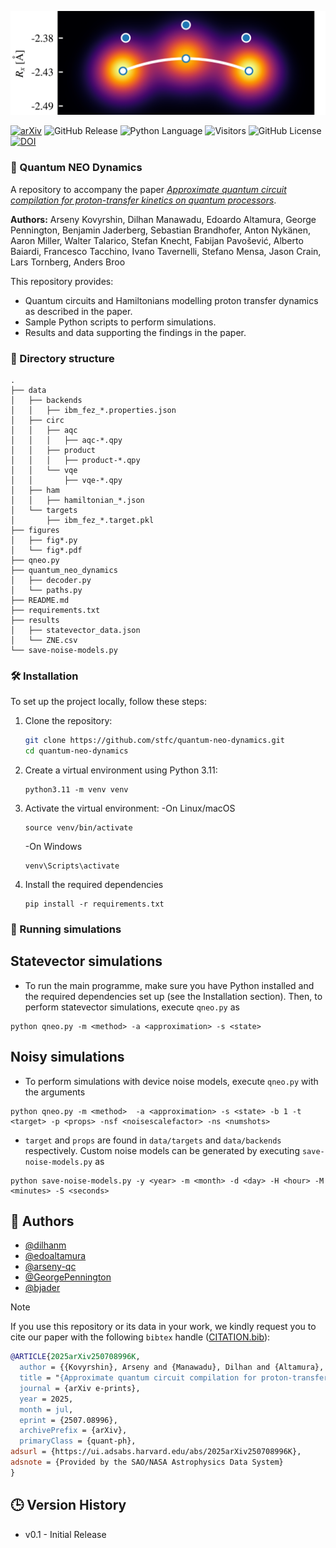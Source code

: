 ![Density-map](figures/fig1.png)

[![arXiv](https://img.shields.io/badge/arXiv-1234.56789-b31b1b.svg)](https://arxiv.org/abs/2507.08996)
![GitHub Release](https://img.shields.io/github/v/release/stfc/quantum-neo-dynamics)
![Python Language](https://img.shields.io/badge/Python-3776AB?style=flat&logo=python&logoColor=white)
![Visitors](https://api.visitorbadge.io/api/visitors?path=https%3A%2F%2Fgithub.com%2Fstfc%2Fquantum-neo-dynamics&label=Repository%20Visits&countColor=%230c7ebe&style=flat&labelStyle=none)
![GitHub License](https://img.shields.io/github/license/stfc/quantum-neo-dynamics)
[![DOI](https://zenodo.org/badge/1018006629.svg)](https://doi.org/10.5281/zenodo.15924624)

### 🧪 Quantum NEO Dynamics

A repository to accompany the paper [_Approximate quantum circuit compilation for proton-transfer kinetics on quantum processors_](https://doi.org/10.48550/arXiv.2507.08996).

**Authors:** Arseny Kovyrshin, Dilhan Manawadu, Edoardo Altamura, George Pennington, Benjamin Jaderberg, Sebastian Brandhofer, Anton Nykänen, Aaron Miller, Walter Talarico, Stefan Knecht, Fabijan Pavošević, Alberto Baiardi, Francesco Tacchino, Ivano Tavernelli, Stefano Mensa, Jason Crain, Lars Tornberg, Anders Broo


This repository provides:

* Quantum circuits and Hamiltonians modelling proton transfer dynamics as described in the paper.
* Sample Python scripts to perform simulations.
* Results and data supporting the findings in the paper.

### 📁 Directory structure
```
.
├── data
│   ├── backends
│   │   ├── ibm_fez_*.properties.json
│   ├── circ
│   │   ├── aqc
│   │   │   ├── aqc-*.qpy
│   │   ├── product
│   │   │   ├── product-*.qpy
│   │   └── vqe
│   │       ├── vqe-*.qpy
│   ├── ham
│   │   ├── hamiltonian_*.json
│   └── targets
│       ├── ibm_fez_*.target.pkl
├── figures
│   ├── fig*.py
│   └── fig*.pdf
├── qneo.py
├── quantum_neo_dynamics
│   ├── decoder.py
│   └── paths.py
├── README.md
├── requirements.txt
├── results
│   ├── statevector_data.json
│   └── ZNE.csv
└── save-noise-models.py
```


### 🛠️ Installation

To set up the project locally, follow these steps:

1. Clone the repository:
   ```bash
   git clone https://github.com/stfc/quantum-neo-dynamics.git
   cd quantum-neo-dynamics
   ```
2. Create a virtual environment using Python 3.11:
   ```
   python3.11 -m venv venv
   ```
3. Activate the virtual environment:
   -On Linux/macOS
   ```
   source venv/bin/activate
   ```
   -On Windows
   ```
   venv\Scripts\activate
   ```
4. Install the required dependencies
   ```
   pip install -r requirements.txt
   ```
   
### 🚀 Running simulations

## Statevector simulations

* To run the main programme, make sure you have Python installed and the required dependencies set up (see the Installation section). Then, to perform statevector simulations, execute `qneo.py` as
```
python qneo.py -m <method> -a <approximation> -s <state>
```

## Noisy simulations

* To perform simulations with device noise models, execute `qneo.py` with the arguments
```
python qneo.py -m <method>  -a <approximation> -s <state> -b 1 -t <target> -p <props> -nsf <noisescalefactor> -ns <numshots>
```
* `target` and `props` are found in `data/targets` and `data/backends` respectively. Custom noise models can be generated by executing `save-noise-models.py` as
```
python save-noise-models.py -y <year> -m <month> -d <day> -H <hour> -M <minutes> -S <seconds>
```
## 👥 Authors

- [@dilhanm](https://github.com/DilhanM)
- [@edoaltamura](https://github.com/edoaltamura)
- [@arseny-qc](https://github.com/arseny-qc)
- [@GeorgePennington](https://github.com/GeorgePennington)
- [@bjader](https://github.com/bjader)

> [!NOTE]
> If you use this repository or its data in your work, we kindly request you to cite our paper with the following `bibtex` handle ([CITATION.bib](./CITATION.bib)):
> ```bibtex
> @ARTICLE{2025arXiv250708996K,  
>  author = {{Kovyrshin}, Arseny and {Manawadu}, Dilhan and {Altamura}, Edoardo and {Pennington}, George and {Jaderberg}, Benjamin and {Brandhofer}, Sebastian and {Nyk{\"a}nen}, Anton and {Miller}, Aaron and {Talarico}, Walter and {Knecht}, Stefan and {Pavo{\v{s}}evi{\'c}}, Fabijan and {Baiardi}, Alberto and {Tacchino}, Francesco and {Tavernelli}, Ivano and {Mensa}, Stefano and {Crain}, Jason and {Tornberg}, Lars and {Broo}, Anders},  
>  title = "{Approximate quantum circuit compilation for proton-transfer kinetics on quantum processors}",  
>  journal = {arXiv e-prints},  
>  year = 2025,  
>  month = jul,  
>  eprint = {2507.08996},  
>  archivePrefix = {arXiv},  
>  primaryClass = {quant-ph},
> adsurl = {https://ui.adsabs.harvard.edu/abs/2025arXiv250708996K},
> adsnote = {Provided by the SAO/NASA Astrophysics Data System}
> }
> ```

## 🕒 Version History

* v0.1 - Initial Release

